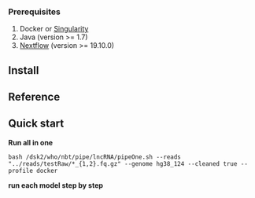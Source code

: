 


### Prerequisites
1. Docker or [Singularity](https://singularity.lbl.gov/)
2. Java (version >= 1.7)
3. [Nextflow](https://www.nextflow.io/) (version >= 19.10.0)

## Install


## Reference


## Quick start

__Run all in one__
```
bash /dsk2/who/nbt/pipe/lncRNA/pipeOne.sh --reads "../reads/testRaw/*_{1,2}.fq.gz" --genome hg38_124 --cleaned true --profile docker
```

__run each model step by step__
```

```